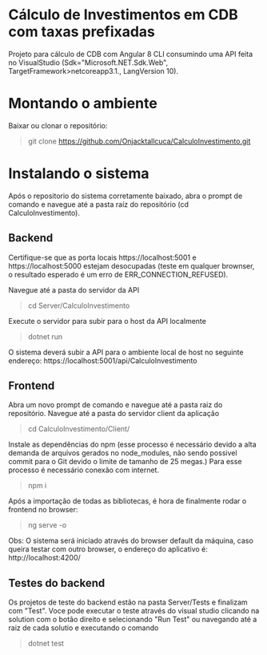 
# Cálculo de Investimentos em CDB com taxas prefixadas

Projeto para cálculo de CDB com Angular 8 CLI consumindo uma API feita no VisualStudio (Sdk="Microsoft.NET.Sdk.Web", TargetFramework>netcoreapp3.1., LangVersion 10).

Montando o ambiente
=======
Baixar ou clonar o repositório:
>git clone https://github.com/Onjacktallcuca/CalculoInvestimento.git 

Instalando o sistema
=======
Após o repositorio do sistema corretamente baixado, abra o prompt de comando e navegue até a pasta raíz do repositório (cd CalculoInvestimento).

Backend
-----------
Certifique-se que as porta locais https://localhost:5001 e https://localhost:5000 estejam desocupadas (teste em qualquer brownser, o resultado esperado é um erro de ERR_CONNECTION_REFUSED).

Navegue até a pasta do servidor da API

>cd Server/CalculoInvestimento

Execute o servidor para subir para o host da API localmente
>dotnet run

O sistema deverá subir a API para o ambiente local de host no seguinte endereço: https://localhost:5001/api/CalculoInvestimento


Frontend
-----------
Abra um novo prompt de comando e navegue até a pasta raiz do repositório.
Navegue até a pasta do servidor client da aplicação
>cd CalculoInvestimento/Client/ 

Instale as dependências do npm (esse processo é necessário devido a alta demanda de arquivos gerados no node_modules, não sendo possivel commit para o Git devido o limite de tamanho de 25 megas.) 
Para esse processo é necessário conexão com internet.
>npm i

Após a importação de todas as bibliotecas, é hora de finalmente rodar o frontend no browser:
>ng serve -o

Obs: O sistema será iniciado através do browser default da máquina, caso queira testar com outro browser, o endereço do aplicativo é: http://localhost:4200/


Testes do backend
-----------
Os projetos de teste do backend estão na pasta Server/Tests e finalizam com "Test". 
Voce pode executar o teste através do visual studio clicando na solution com o botão direito e selecionando "Run Test" ou navegando até a raiz de cada solutio e executando o comando 
>dotnet test 



